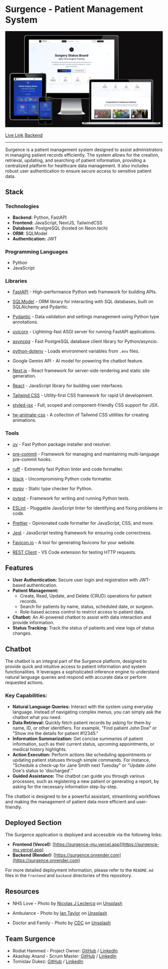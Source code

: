 # Surgence - Patient Management System

![Am I Responsive Mockup](./docs/amiresponsive.png)

[Live Link](https://surgence-mu.vercel.app)
[Backend](https://surgence.onrender.com/docs)

---

Surgence is a patient management system designed to assist administrators in managing patient records efficiently. The system allows for the creation, retrieval, updating, and searching of patient information, providing a centralized platform for healthcare data management. It also includes robust user authentication to ensure secure access to sensitive patient data.

## Stack

### Technologies
*   **Backend:** Python, FastAPI
*   **Frontend:** JavaScript, NextJS, TailwindCSS
*   **Database:** PostgreSQL (hosted on Neon.tech)
*   **ORM:** SQLModel
*   **Authentication:** JWT

### Programming Languages

*   Python
*   JavaScript

### Libraries
*   [FastAPI](https://fastapi.tiangolo.com/) - High-performance Python web framework for building APIs.
*   [SQLModel](https://sqlmodel.tiangolo.com/) - ORM library for interacting with SQL databases, built on SQLAlchemy and Pydantic.
*   [Pydantic](https://docs.pydantic.dev/) - Data validation and settings management using Python type annotations.
*   [uvicorn](https://www.uvicorn.org/) - Lightning-fast ASGI server for running FastAPI applications.
*   [asyncpg](https://magicstack.github.io/asyncpg/) - Fast PostgreSQL database client library for Python/asyncio.
*   [python-dotenv](https://saurabh-kumar.com/python-dotenv/) - Loads environment variables from `.env` files.
*   Google Gemini API - AI model for powering the chatbot feature.

*   [Next.js](https://nextjs.org/) - React framework for server-side rendering and static site generation.
*   [React](https://react.dev/) - JavaScript library for building user interfaces.
*   [Tailwind CSS](https://tailwindcss.com/) - Utility-first CSS framework for rapid UI development.
*   [styled-jsx](https://github.com/vercel/styled-jsx) - Full, scoped and component-friendly CSS support for JSX.
*   [tw-animate-css](https://github.com/Wombosvideo/tw-animate-css) - A collection of Tailwind CSS utilities for creating animations.

### Tools

*   [uv](https://github.com/astral-sh/uv) - Fast Python package installer and resolver.
*   [pre-commit](https://pre-commit.com/) - Framework for managing and maintaining multi-language pre-commit hooks.
*   [ruff](https://docs.astral.sh/ruff/) - Extremely fast Python linter and code formatter.
*   [black](https://black.readthedocs.io/) - Uncompromising Python code formatter.
*   [mypy](https://mypy-lang.org/) - Static type checker for Python.
*   [pytest](https://docs.pytest.org/) - Framework for writing and running Python tests.

*   [ESLint](https://eslint.org/) - Pluggable JavaScript linter for identifying and fixing problems in code.
*   [Prettier](https://prettier.io/) - Opinionated code formatter for JavaScript, CSS, and more.
*   [Jest](https://jestjs.io/) - JavaScript testing framework for ensuring code correctness.
*   [Favicon.io](https://favicon.io/) - A tool for generating favicons for your website.
*   [REST Client](https://marketplace.visualstudio.com/items?itemName=humao.rest-client) - VS Code extension for testing HTTP requests.

## Features

*   **User Authentication:** Secure user login and registration with JWT-based authentication.
*   **Patient Management:**
    *   Create, Read, Update, and Delete (CRUD) operations for patient records.
    *   Search for patients by name, status, scheduled date, or surgeon.
    *   Role-based access control to restrict access to patient data.
*   **Chatbot:** An AI-powered chatbot to assist with data interaction and provide information.
*   **Status Tracking:** Track the status of patients and view logs of status changes.

## Chatbot

The chatbot is an integral part of the Surgence platform, designed to provide quick and intuitive access to patient information and system functionalities. It leverages a sophisticated inference engine to understand natural language queries and respond with accurate data or perform requested actions.

### Key Capabilities:

*   **Natural Language Queries:** Interact with the system using everyday language. Instead of navigating complex menus, you can simply ask the chatbot what you need.
*   **Data Retrieval:** Quickly fetch patient records by asking for them by name, ID, or other identifiers. For example, "Find patient John Doe" or "Show me the details for patient #12345."
*   **Information Summarization:** Get concise summaries of patient information, such as their current status, upcoming appointments, or medical history highlights.
*   **Action Execution:** Perform actions like scheduling appointments or updating patient statuses through simple commands. For instance, "Schedule a check-up for Jane Smith next Tuesday" or "Update John Doe's status to 'discharged'."
*   **Guided Assistance:** The chatbot can guide you through various processes, such as registering a new patient or generating a report, by asking for the necessary information step-by-step.

The chatbot is designed to be a powerful assistant, streamlining workflows and making the management of patient data more efficient and user-friendly.

## Deployed Section

The Surgence application is deployed and accessible via the following links:

*   **Frontend (Vercel):** [https://surgence-mu.vercel.app](https://surgence-mu.vercel.app)
*   **Backend (Render):** [https://surgence.onrender.com](https://surgence.onrender.com)

For more detailed deployment information, please refer to the `README.md` files in the `frontend` and `backend` directories of this repository.



## Resources

- NHS Love -  Photo by <a href="https://unsplash.com/@nicolasjleclercq?utm_content=creditCopyText&utm_medium=referral&utm_source=unsplash">Nicolas J Leclercq</a> on <a href="https://unsplash.com/photos/purple-and-pink-heart-shaped-illustration-fbovpZ4GuLg?utm_content=creditCopyText&utm_medium=referral&utm_source=unsplash">Unsplash</a>

- Ambulance - Photo by <a href="https://unsplash.com/@carrier_lost?utm_content=creditCopyText&utm_medium=referral&utm_source=unsplash">Ian Taylor</a> on <a href="https://unsplash.com/photos/yellow-and-white-van-on-road-during-daytime-4hWvAJP8ofM?utm_content=creditCopyText&utm_medium=referral&utm_source=unsplash">Unsplash</a>
- Doctor and Family - Photo by <a href="https://unsplash.com/@cdc?utm_content=creditCopyText&utm_medium=referral&utm_source=unsplash">CDC</a> on <a href="https://unsplash.com/photos/a-group-of-people-standing-in-a-room-OJF3lYjC6vg?utm_content=creditCopyText&utm_medium=referral&utm_source=unsplash">Unsplash</a>


## Team Surgence

- Rodiat Hammed - Project Owner: [GitHub](https://github.com/codefromlani) / [LinkedIn](http://www.linkedin.com/in/rodiat)
- Akashay Anand - Scrum Master: [GitHub](https://github.com/Akashay-Anand) / [LinkedIn](https://www.linkedin.com/in/akashay-anand)
- Tomislav Dukez: [GitHub](https://github.com/tomdu3) / [LinkedIn](https://linkedin.com/in/tomislav-dukez)